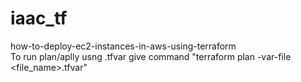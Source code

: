 # iaac_tf
how-to-deploy-ec2-instances-in-aws-using-terraform  
To run plan/aplly usng .tfvar give command "terraform plan -var-file <file_name>.tfvar"  

